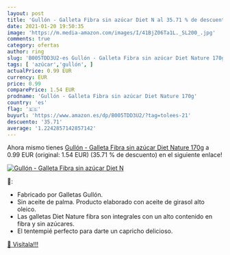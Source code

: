```yaml
---
layout: post
title: 'Gullón - Galleta Fibra sin azúcar Diet N al 35.71 % de descuento'
date: 2021-01-20 19:50:35
image: 'https://m.media-amazon.com/images/I/41BjZ06Ta1L._SL200_.jpg'
comments: true
category: ofertas
author: ring
slug: 'B005TDD3U2-es Gullón - Galleta Fibra sin azúcar Diet Nature 170g'
tags: [ 'azúcar','gullón', ]
actualPrice: 0.99 EUR
currency: EUR
price: 0.99
comparePrice: 1.54 EUR
prodname: 'Gullón - Galleta Fibra sin azúcar Diet Nature 170g'
country: 'es'
flag: '🇪🇸'
buyurl: 'https://www.amazon.es/dp/B005TDD3U2/?tag=tolees-21'
descuento: '35.71'
average: '1.2242857142857142'
---
```


Ahora mismo tienes [Gullón - Galleta Fibra sin azúcar Diet Nature 170g](https://www.amazon.es/dp/B005TDD3U2/?tag=tolees-21) a 0.99 EUR (original: 1.54 EUR) (35.71 %  de descuento) en el siguiente enlace!

[![Gullón - Galleta Fibra sin azúcar Diet N](https://m.media-amazon.com/images/I/41BjZ06Ta1L._SL200_.jpg)](https://www.amazon.es/dp/B005TDD3U2/?tag=tolees-21)

🔎:

- Fabricado por Galletas Gullón.
- Sin aceite de palma. Producto elaborado con aceite de girasol alto oleico.
- Las galletas Diet Nature fibra son integrales con un alto contenido en fibra y sin azúcares.
- El tentempié perfecto para darte un capricho delicioso.

[🛒 Visítala!!!](https://www.amazon.es/dp/B005TDD3U2/?tag=tolees-21)

